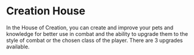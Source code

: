 # Creation House

In the House of Creation, you can create and improve your pets and knowledge for better use in combat and the ability to upgrade them to the style of combat or the chosen class of the player. There are 3 upgrades available.
